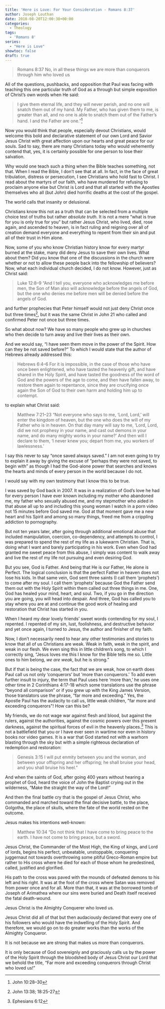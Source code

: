 ```yaml
---
title: 'Here is Love: For Your Consideration - Romans 8:37'
author: Joseph Louthan
date: 2018-08-20T12:00:38+00:00
categories:
  - Theology
tags:
  - 'Romans 8'
series:
  - "Here is Love"
showtoc: false
draft: true
---
```

>Romans 8:37 No, in all these things we are more than conquerors through him who loved us

All of the questions, pushbacks, and opposition that Paul was facing with teaching this one particular truth of God as a through but simple exposition of Christ’s own words when He said:

>I give them eternal life, and they will never perish, and no one will snatch them out of my hand. My Father, who has given them to me, is greater than all, and no one is able to snatch them out of the Father’s hand. I and the Father are one.”[^1]

Now you would think that people, especially devout Christians, would welcome this bold and declarative statement of our own Lord and Savior Jesus Christ with great affection upon our hearts and great peace for our souls. Sad to say, there are many Christians today who would vehemently contend that, yes, it is certainly possible for one person to lose their salvation.

Why would one teach such a thing when the Bible teaches something, not that. When I read the Bible, I don’t see that at all. In fact, in the face of great tribulation, distress or persecution, I see Christians who hold fast to Christ. I read about the martyrs of our faith, who have murdered for refusing to proclaim anyone else but Christ is Lord and that all started with the Apostles themselves who all (but John) died horrific deaths at the cost of the gospel.

The world calls that insanity or delusional.

Christians know this not as a truth that can be selected from a multiple choice test of truths but rather *absolute truth*. It is not a mere “what is true for you is only true for you” but rather Jesus Christ, who lived, died, rose again, and ascended to heaven, is in fact ruling and reigning over all of creation demand everyone and everything to repent from their sin and put all of their trust in Him alone.

Now, some of you who know Christian history know for every martyr burned at the stake, many did deny Jesus to save their own lives. What about them? Did you know that one of the discussions in the church were whether or not to allow these people back into the fellowship of believers? Now, what each individual church decided, I do not know. However, just as Christ said:

>Luke 12:8–9 “And I tell you, everyone who acknowledges me before men, the Son of Man also will acknowledge before the angels of God, but the one who denies me before men will be denied before the angels of God.

and further prophecies that Peter himself would not just deny Christ once but three times[^2], but it was the same Christ in John 21 who called and confirmed Peter not once but three times.

So what about now? We have so many people who grew up in churches who then decide to turn away and live their lives as their own.

And we would say, “I have seen them move in the power of the Spirit. How can they be not saved before?” To which I would state that the author of Hebrews already addressed this:

>Hebrews 6:4–6 For it is impossible, in the case of those who have once been enlightened, who have tasted the heavenly gift, and have shared in the Holy Spirit, and have tasted the goodness of the word of God and the powers of the age to come, and then have fallen away, to restore them again to repentance, since they are crucifying once again the Son of God to their own harm and holding him up to contempt.

to explain what Christ said:

>Matthew 7:21–23 “Not everyone who says to me, ‘Lord, Lord,’ will enter the kingdom of heaven, but the one who does the will of my Father who is in heaven. On that day many will say to me, ‘Lord, Lord, did we not prophesy in your name, and cast out demons in your name, and do many mighty works in your name?’ And then will I declare to them, ‘I never knew you; depart from me, you workers of lawlessness.’

I say this never to say “once saved always saved.” I am not even going to try to explain it away by giving the excuse of “perhaps they were not saved, to begin with” as though I had the God-alone power that searches and knows the hearts and minds of every person in the world because I do not.

I would say with my own testimony that I know this to be true.

I was saved by God back in 2007.  It was in a realization of God’s love he had for every person I have ever known including my mother who abandoned me, my father who sexually abused me, and my stepmother who aided in that abuse all up to and including this young woman I watch in a porn video not 15 minutes before God saved me. God at that moment gave me a new heart and his Spirit and among so many things, freed me from a crippling addiction to pornography.

But not ten years later, after going through additional emotional abuse that included manipulation, coercion, co-dependency, and attempts to control, I was prepared to spend the rest of my life as a lukewarm Christian. That is, doing what I want and barely participating in his work. Even when God had granted me sweet peace from this abuse, I simply was content to walk away and live the rest of my life not pursuing and even desiring God.

But you see, God is Father. And being that He is our Father, He alone is Perfect. The logical conclusion is that the perfect Father in heaven does not lose his kids. In that same vein, God sent three saints (I call them ‘prophets’) to come after my soul. I call them ‘prophets’ because God the Father send them out with the Holy Spirit within them called out three things in me. One, God has healed your mind, heart, and soul. Two, if you go in the direction you are going, you will head into despair. And three, God has called you to stay where you are at and continue the good work of healing and restoration that Christ has started in you.

When I heard my dear lovely friends’ sweet words contending for my soul, I repented. I repented of my sin, lust, foolishness, and destructive behavior and yet once again, I turned to Jesus, the author and finisher of my faith.

Now, I don’t necessarily need to hear any other testimonies and stories to know that all of us Christians are weak. Weak in faith, weak in the spirit, and weak in our flesh. We even sing this in little children’s song, to which I correctly sing, “Jesus loves me this I know for the Bible tells me so. Little ones to him belong, *we are weak*, but he is strong.”

But if that is being the case, the fact that we are weak, how on earth does Paul call us not only ‘conquerors’ but 'more than conquerors.’ To add even further insult to injury, the term that Paul uses here ‘more than,’ he uses one other time in 2 Corinthians 4:17-18 which some translations use the phrase “beyond all comparison” or if you grew up with the King James Version, those translators use the phrase, “far more and exceeding.” Yes, the Apostle Paul has the audacity to call us, little weak children, "far more and exceeding conquerors"! How can this be?

My friends, we do not wage war against flesh and blood, but against the rulers, against the authorities, against the cosmic powers over this present darkness, against the spiritual forces of evil in the heavenly places.[^3] This is not a battlefield that you or I have ever seen in wartime nor even in history books nor video games. It is a war that God started not with a warhorn blasting through the sky but with a simple righteous declaration of redemption and restoration:

>Genesis 3:15 I will put enmity between you and the woman, and between your offspring and her offspring; he shall bruise your head, and you shall bruise his heel.”

And when the saints of God, after going 400 years without hearing a prophet of God, heard the voice of John the Baptist crying out in the wilderness, “Make the straight the way of the Lord!”

And then the final battle cry that is the gospel of Jesus Christ, who commanded and marched toward the final decisive battle, to the place, Golgotha, the place of skulls, where the fate of the world rested on the outcome.

Jesus makes his intentions well-known:

>Matthew 10:34 “Do not think that I have come to bring peace to the earth. I have not come to bring peace, but a sword.

Jesus Christ, the Commander of the Most High, the King of kings, and Lord of lords, begins his perfect, unbeatable, unstoppable, conquering juggernaut not towards overthrowing some pitiful Greco-Roman empire but rather to His cross where he died for each of those whom he predestined, called, justified and glorified.

His path to the cross was paved with the mounds of defeated demons to his left and his right. It was at the foot of the cross where Satan was removed from power once and for all. More than that, it was at the borrowed tomb of Joseph of Arimathea where our sins were buried and Death itself received the fatal death-wound.

Jesus Christ is the Almighty Conquerer who loved us.

Jesus Christ did all of that but then audaciously declared that every one of his followers who would have the indwelling of the Holy Spirit. And therefore, we would go on to do greater works than the works of the Almighty Conqueror.

It is not because we are strong that makes us more than conquerors.

It is only because of God sovereignly and graciously calls us by the power of the Holy Spirit through the bloodshed body of Jesus Christ our Lord that we behold the title, “Far more and exceeding conquerors through Christ who loved us!”


[^1]: John 10:28–30
[^2]: John 13:38; 18:25-27
[^3]: Ephesians 6:12
